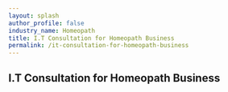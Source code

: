 ```yaml
---
layout: splash 
author_profile: false 
industry_name: Homeopath
title: I.T Consultation for Homeopath Business
permalink: /it-consultation-for-homeopath-business
---
```


## I.T Consultation for Homeopath Business